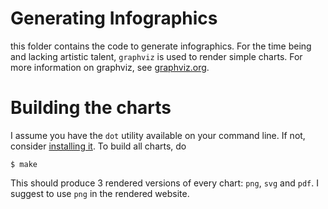 # Generating Infographics

this folder contains the code to generate infographics. For the time being and lacking artistic talent, `graphviz` is used to render simple charts. For more information on graphviz, see [graphviz.org](https://graphviz.org/).

# Building the charts

I assume you have the `dot` utility available on your command line. If not, consider [installing it](https://graphviz.org/download/). To build all charts, do

```
$ make
```

This should produce 3 rendered versions of every chart: `png`, `svg` and `pdf`. I suggest to use `png` in the rendered website.
